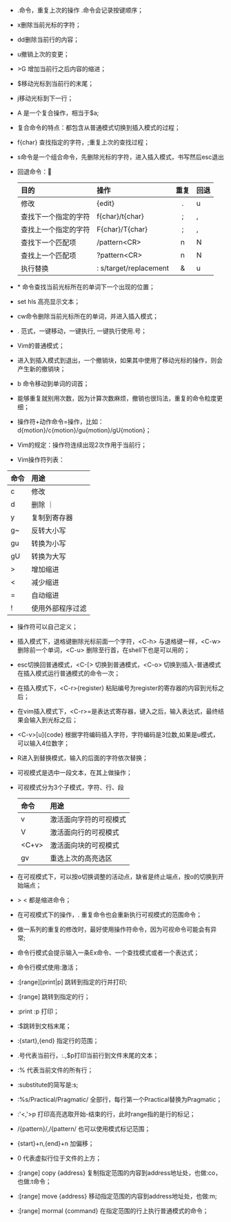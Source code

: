 - .命令，重复上次的操作 .命令会记录按键顺序；
- x删除当前光标的字符；
- dd删除当前行的内容；
- u撤销上次的变更；
- \>G 增加当前行之后内容的缩进；
- $移动光标到当前行的末尾；
- j移动光标到下一行；
- A 是一个复合操作，相当于$a;
- 复合命令的特点：都包含从普通模式切换到插入模式的过程；
- f{char} 查找指定的字符，;重复上次的查找过程；
- s命令是一个组合命令，先删除光标的字符，进入插入模式，书写然后esc退出
- 回退命令：

    | 目的  |  操作  | 重复 |  回退  |
    | :-   | :-    | :---: | :---  |
    | 修改  | {edit} | .   | u     |
    | 查找下一个指定的字符 | f{char}/t{char} | ; | , |
    | 查找上一个指定的字符 | F{char}/T{char} | ; | , |
    | 查找下一个匹配项 | /pattern\<CR> | n | N |
    | 查找上一个匹配项 | ?pattern\<CR> | n | N |
    | 执行替换 | : s/target/replacement | & | u |
- \* 命令查找当前光标所在的单词下一个出现的位置；
- set hls 高亮显示文本；
- cw命令删除当前光标所在的单词，并进入插入模式；
- . 范式，一键移动，一键执行, 一键执行使用.号；
- Vim的普通模式；
- 进入到插入模式到退出，一个撤销块，如果其中使用了移动光标的操作，则会产生新的撤销块；
- b 命令移动到单词的词首；
- 能够重复就别用次数，因为计算次数麻烦，撤销也很玛法，重复的命令粒度更细；
- 操作符+动作命令=操作，比如：d{motion}/c{motion}/gu{motion}/gU{motion}；
- Vim的规定：操作符连续出现2次作用于当前行；
- Vim操作符列表：

 | 命令 | 用途  |
 | :-   | :-   |
 | c    | 修改  |
 | d   | 删除  ｜
 | y   | 复制到寄存器 |
 | g~   | 反转大小写  |
 | gu   | 转换为小写  |
 | gU  | 转换为大写  |
 | >   | 增加缩进  |
 | <   | 减少缩进  |
 | =   | 自动缩进  |
 | !   | 使用外部程序过滤 |

- 操作符可以自己定义；
- 插入模式下，退格键删除光标前面一个字符，\<C-h> 与退格键一样，\<C-w> 删除前一个单词，\<C-u> 删除至行首，在shell下也是可以用的；
- esc切换回普通模式，\<C-[> 切换到普通模式，\<C-o> 切换到插入-普通模式在插入模式运行普通模式的命令一次；
- 在插入模式下，\<C-r>{register} 粘贴编号为register的寄存器的内容到光标之后；
- 在vim插入模式下，\<C-r>=是表达式寄存器，键入之后，输入表达式，最终结果会输入到光标之后；
- \<C-v>[u]{code} 根据字符编码插入字符，字符编码是3位数,如果是u模式，可以输入4位数字；
- R进入到替换模式，输入的后面的字符依次替换；
- 可视模式是选中一段文本，在其上做操作；
- 可视模式分为3个子模式，字符、行、段

    | 命令 |  用途 |
    |:-    | :-   |
    | v   | 激活面向字符的可视模式 |
    | V   | 激活面向行的可视模式  |
    | \<C+v> | 激活面向块的可视模式 |
    | gv    | 重选上次的高亮选区 |

- 在可视模式下，可以按o切换调整的活动点，缺省是终止端点，按o的切换到开始端点；
- \>  \< 都是缩进命令；
- 在可视模式下的操作，. 重复命令也会重新执行可视模式的范围命令；
- 做一系列的重复的修改时，最好使用操作符命令，因为可视命令可能会有异常;
- 命令行模式会提示输入一条Ex命令、一个查找模式或者一个表达式；
- 命令行模式使用:激活；
- :[range][print|p] 跳转到指定的行并打印;
- :[range] 跳转到指定的行；
- :print :p 打印；
- :$跳转到文档末尾；
- :{start},{end} 指定行的范围；
- .号代表当前行，:.,$p打印当前行到文件末尾的文本；
- :% 代表当前文件的所有行；
- :substitute的简写是:s;
- :%s/Practical/Pragmatic/ 全部行，每行第一个Practical替换为Pragmatic；
- :'<,'>p 打印高亮选取开始-结束的行，此时range指的是行的标记；
-  /{pattern}/,/{pattern/ 也可以使用模式标记范围；
- {start}+n,{end}+n 加偏移；
- 0 代表虚拟行位于文件的上方；
- :[range] copy {address} 复制指定范围的内容到address地址处，也做:co，也做:t命令；
- :[range] move {address} 移动指定范围的内容到address地址处，也做:m;
- :[range] mormal {command} 在指定范围的行上执行普通模式的命令；



